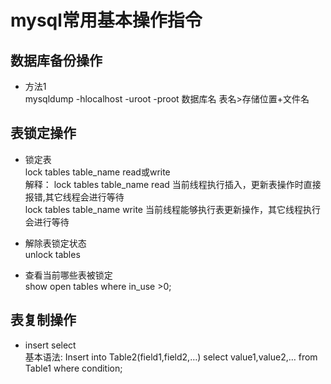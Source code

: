 # mysql常用基本操作指令   
## 数据库备份操作   
+ 方法1   
mysqldump -hlocalhost -uroot -proot 数据库名 表名>存储位置+文件名   
## 表锁定操作  
+ 锁定表  
  lock tables table_name read或write  
  解释： lock tables table_name read 当前线程执行插入，更新表操作时直接报错,其它线程会进行等待  
        lock tables table_name write 当前线程能够执行表更新操作，其它线程执行会进行等待    
+ 解除表锁定状态  
  unlock tables  
   
+ 查看当前哪些表被锁定  
  show open tables where in_use >0;  
  
## 表复制操作  
+ insert select  
  基本语法: Insert into Table2(field1,field2,…) select value1,value2,… from Table1 where condition;  

